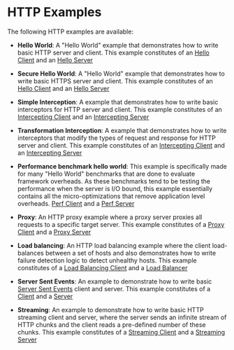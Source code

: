 HTTP Examples
==============

The following HTTP examples are available:

- __Hello World__: A "Hello World" example that demonstrates how to write basic HTTP server and client. 
This example constitutes of an [Hello Client](src/main/java/io/reactivex/netty/examples/http/helloworld/HelloWorldClient.java)
and an [Hello Server](src/main/java/io/reactivex/netty/examples/http/helloworld/HelloWorldServer.java)


- __Secure Hello World__: A "Hello World" example that demonstrates how to write basic HTTPS server and client. 
This example constitutes of an [Hello Client](src/main/java/io/reactivex/netty/examples/http/secure/SecureHelloWorldClient.java)
and an [Hello Server](src/main/java/io/reactivex/netty/examples/http/secure/SecureHelloWorldServer.java)


- __Simple Interception__: A example that demonstrates how to write basic interceptors for HTTP server and client.
This example constitutes of an [Intercepting Client](src/main/java/io/reactivex/netty/examples/http/interceptors/simple/InterceptingClient.java)
and an [Intercepting Server](src/main/java/io/reactivex/netty/examples/http/interceptors/simple/InterceptingServer.java)


- __Transformation Interception__: A example that demonstrates how to write interceptors that modify the types of request
and response for HTTP server and client.
This example constitutes of an [Intercepting Client](src/main/java/io/reactivex/netty/examples/http/interceptors/transformation/InterceptingClient.java)
and an [Intercepting Server](src/main/java/io/reactivex/netty/examples/http/interceptors/transformation/TransformingInterceptorsServer.java)


- __Performance benchmark hello world__: This example is specifically made for many "Hello World" benchmarks that are done
to evaluate framework overheads. As these benchmarks tend to be testing the performance when the server is I/O bound, 
 this example essentially contains all the micro-optimizations that remove application level overheads.
[Perf Client](src/main/java/io/reactivex/netty/examples/http/perf/PerfHelloWorldClient.java)
and a [Perf Server](src/main/java/io/reactivex/netty/examples/http/perf/PerfHelloWorldServer.java)


- __Proxy__: An HTTP proxy example where a proxy server proxies all requests to a specific target server. This example 
constitutes of a [Proxy Client](src/main/java/io/reactivex/netty/examples/http/proxy/ProxyClient.java)
and a [Proxy Server](src/main/java/io/reactivex/netty/examples/http/proxy/ProxyServer.java)


- __Load balancing__: An HTTP load balancing example where the client load-balances between a set of hosts and also 
demonstrates how to write failure detection logic to detect unhealthy hosts. This example constitutes of a 
[Load Balancing Client](src/main/java/io/reactivex/netty/examples/http/loadbalancing/HttpLoadBalancingClient.java)
and a [Load Balancer](src/main/java/io/reactivex/netty/examples/http/loadbalancing/HttpLoadBalancer.java)


- __Server Sent Events__: An example to demonstrate how to write basic [Server Sent Events](http://www.w3.org/TR/eventsource)
 client and server. This example constitutes of a 
 [Client](src/main/java/io/reactivex/netty/examples/http/sse/HelloSseClient.java)
and a [Server](src/main/java/io/reactivex/netty/examples/http/sse/HelloSseServer.java)


- __Streaming__: An example to demonstrate how to write basic HTTP streaming client and server, where the server sends an
infinite stream of HTTP chunks and the client reads a pre-defined number of these chunks. This example constitutes of a 
 [Streaming Client](src/main/java/io/reactivex/netty/examples/http/streaming/StreamingClient.java)
and a [Streaming Server](src/main/java/io/reactivex/netty/examples/http/streaming/StreamingServer.java)

